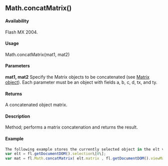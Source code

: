 ## Math.concatMatrix()

#### Availability

Flash MX 2004.

#### Usage

Math.concatMatrix(mat1, mat2)

#### Parameters

**mat1, mat2** Specify the Matrix objects to be concatenated (see [Matrix object](#!wielmic/developers-animatesdk-docs/test/Matrix_object/matrix_summary.md)). Each parameter must be an object with fields a, b, c, d, tx, and ty.

#### Returns

A concatenated object matrix.

#### Description

Method; performs a matrix concatenation and returns the result.

#### Example

```javascript
The following example stores the currently selected object in the elt variable, multiplies the object matrix by the view matrix, and stores that value in the mat variable:
var elt = fl.getDocumentDOM().selection\[0\];
var mat = fl.Math.concatMatrix( elt.matrix , fl.getDocumentDOM().viewMatrix );

```